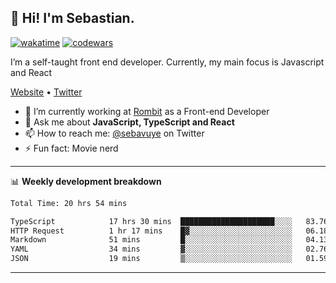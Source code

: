 ## 👋 Hi! I'm Sebastian.

[![wakatime](https://wakatime.com/badge/user/df0036c6-328a-4a39-be9b-e49417ed22a1.svg)](https://wakatime.com/@df0036c6-328a-4a39-be9b-e49417ed22a1)
[![codewars](https://www.codewars.com/users/sebavuye/badges/small)](https://www.codewars.com/users/sebavuye)

I’m a self-taught front end developer. Currently, my main focus is Javascript and React

[Website](https://sebastianvuye.be) • [Twitter](https://twitter.com/sebavuye)

- 🔭 I’m currently working at [Rombit](https://rombit.com/) as a Front-end Developer
- 💬 Ask me about **JavaScript, TypeScript and React**
- 📫 How to reach me: [@sebavuye](https://twitter.com/sebavuye) on Twitter
- ⚡ Fun fact: Movie nerd

-------

📊 **Weekly development breakdown**

<!--START_SECTION:waka-->

```txt
Total Time: 20 hrs 54 mins

TypeScript            17 hrs 30 mins  █████████████████████░░░░   83.76 %
HTTP Request          1 hr 17 mins    █▓░░░░░░░░░░░░░░░░░░░░░░░   06.18 %
Markdown              51 mins         █░░░░░░░░░░░░░░░░░░░░░░░░   04.13 %
YAML                  34 mins         ▓░░░░░░░░░░░░░░░░░░░░░░░░   02.76 %
JSON                  19 mins         ▒░░░░░░░░░░░░░░░░░░░░░░░░   01.59 %
```

<!--END_SECTION:waka-->
-------

